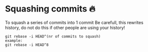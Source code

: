 # Squashing commits :fire:
To squash a series of commits into 1 commit
Be carefull, this rewrites history, do not do this if other people are using your history!
```
git rebase -i HEAD^(nr of commits to squash)
example:
git rebase -i HEAD^8
```
